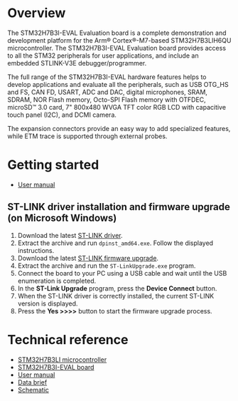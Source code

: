 # Overview

The STM32H7B3I-EVAL Evaluation board is a complete demonstration and development platform for the Arm® Cortex®-M7-based STM32H7B3LIH6QU microcontroller. The STM32H7B3I-EVAL Evaluation board provides access to all the STM32 peripherals for user applications, and include an embedded STLINK-V3E debugger/programmer.

The full range of the STM32H7B3I-EVAL hardware features helps to develop applications and evaluate all the peripherals, such as USB OTG_HS and FS, CAN FD, USART, ADC and DAC, digital microphones, SRAM, SDRAM, NOR Flash memory, Octo-SPI Flash memory with OTFDEC, microSD™ 3.0 card, 7" 800x480 WVGA TFT color RGB LCD with capacitive touch panel (I2C), and DCMI camera.

The expansion connectors provide an easy way to add specialized features, while ETM trace is supported through external probes.

# Getting started

- [User manual](https://www.st.com/resource/en/user_manual/um2662-evaluation-board-with-stm32h7b3li-mcu-stmicroelectronics.pdf)

## ST-LINK driver installation and firmware upgrade (on Microsoft Windows)

1. Download the latest [ST-LINK driver](https://www.st.com/en/development-tools/stsw-link009.html).
2. Extract the archive and run `dpinst_amd64.exe`. Follow the displayed instructions.
3. Download the latest [ST-LINK firmware upgrade](https://www.st.com/en/development-tools/stsw-link007.html).
4. Extract the archive and run the `ST-LinkUpgrade.exe` program.
5. Connect the board to your PC using a USB cable and wait until the USB enumeration is completed.
6. In the **ST-Link Upgrade** program, press the **Device Connect** button.
7. When the ST-LINK driver is correctly installed, the current ST-LINK version is displayed.
8. Press the **Yes >>>>** button to start the firmware upgrade process.

# Technical reference

- [STM32H7B3LI microcontroller](https://www.st.com/en/microcontrollers-microprocessors/stm32h7b3li.html)
- [STM32H7B3I-EVAL board](https://www.st.com/en/evaluation-tools/stm32h7b3i-eval.html)
- [User manual](https://www.st.com/resource/en/user_manual/um2662-evaluation-board-with-stm32h7b3li-mcu-stmicroelectronics.pdf)
- [Data brief](https://www.st.com/resource/en/data_brief/stm32h7b3i-eval.pdf)
- [Schematic](https://www.st.com/resource/en/schematic_pack/mb1331-h7b3liq-d03_schematic.pdf)
